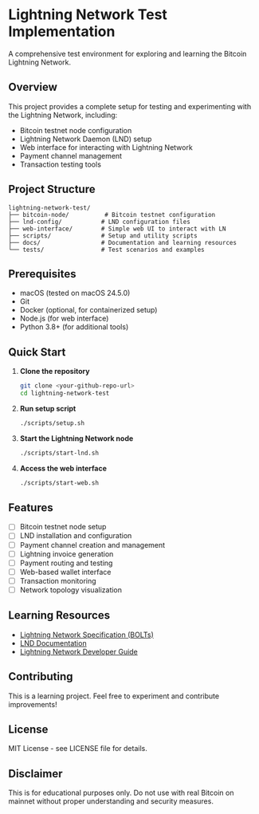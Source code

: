 # Lightning Network Test Implementation

A comprehensive test environment for exploring and learning the Bitcoin Lightning Network.

## Overview

This project provides a complete setup for testing and experimenting with the Lightning Network, including:

- Bitcoin testnet node configuration
- Lightning Network Daemon (LND) setup
- Web interface for interacting with Lightning Network
- Payment channel management
- Transaction testing tools

## Project Structure

```
lightning-network-test/
├── bitcoin-node/          # Bitcoin testnet configuration
├── lnd-config/           # LND configuration files
├── web-interface/        # Simple web UI to interact with LN
├── scripts/              # Setup and utility scripts
├── docs/                 # Documentation and learning resources
└── tests/                # Test scenarios and examples
```

## Prerequisites

- macOS (tested on macOS 24.5.0)
- Git
- Docker (optional, for containerized setup)
- Node.js (for web interface)
- Python 3.8+ (for additional tools)

## Quick Start

1. **Clone the repository**
   ```bash
   git clone <your-github-repo-url>
   cd lightning-network-test
   ```

2. **Run setup script**
   ```bash
   ./scripts/setup.sh
   ```

3. **Start the Lightning Network node**
   ```bash
   ./scripts/start-lnd.sh
   ```

4. **Access the web interface**
   ```bash
   ./scripts/start-web.sh
   ```

## Features

- [ ] Bitcoin testnet node setup
- [ ] LND installation and configuration
- [ ] Payment channel creation and management
- [ ] Lightning invoice generation
- [ ] Payment routing and testing
- [ ] Web-based wallet interface
- [ ] Transaction monitoring
- [ ] Network topology visualization

## Learning Resources

- [Lightning Network Specification (BOLTs)](https://github.com/lightningnetwork/lightning-rfc)
- [LND Documentation](https://docs.lightning.engineering/)
- [Lightning Network Developer Guide](https://lightning.network/lightning-network-summary/)

## Contributing

This is a learning project. Feel free to experiment and contribute improvements!

## License

MIT License - see LICENSE file for details.

## Disclaimer

This is for educational purposes only. Do not use with real Bitcoin on mainnet without proper understanding and security measures.

